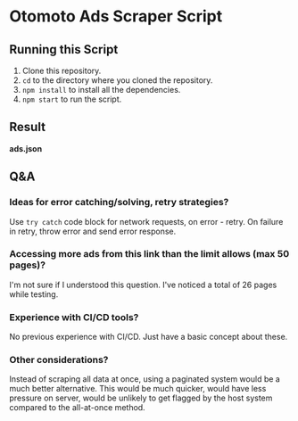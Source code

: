 # Otomoto Ads Scraper Script

## Running this Script

1. Clone this repository.
2. `cd` to the directory where you cloned the repository.
3. `npm install` to install all the dependencies.
4. `npm start` to run the script.

## Result

**ads.json**

## Q&A

### Ideas for error catching/solving, retry strategies?

Use `try catch` code block for network requests, on error - retry. On failure in retry, throw error and send error response.

### Accessing more ads from this link than the limit allows (max 50 pages)?

I'm not sure if I understood this question. I've noticed a total of 26 pages while testing.

### Experience with CI/CD tools?

No previous experience with CI/CD. Just have a basic concept about these.

### Other considerations?

Instead of scraping all data at once, using a paginated system would be a much better alternative. This would be much quicker, would have less pressure on server, would be unlikely to get flagged by the host system compared to the all-at-once method.
